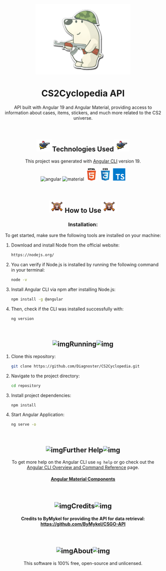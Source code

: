 <p align="center">
  <img src="public/mdimage2.png" alt="img" width="300"/>
</p>
<h1 align="center">CS2Cyclopedia API</h1>

<p align="center">
  API built with Angular 19 and Angular Material, providing access to information about cases, items, stickers, and much more related to the CS2 universe.
</p>
</br>
<h2 align="center"><img src="public/mdimage8.png" alt="img" width="50"/>Technologies Used<img src="public/mdimage8.png" alt="img" width="50"/></h2>
<p align="center">
  This project was generated with <a href="https://github.com/angular/angular-cli">Angular CLI</a> version 19.
</p>

<p align="center">
  <img src="https://angular.io/assets/images/logos/angular/angular.svg" alt="angular" width="40" height="40"/>
  <img src="https://cdn.jsdelivr.net/gh/devicons/devicon/icons/materialui/materialui-plain.svg" alt="material" width="40" height="40"/>
  <img src="https://raw.githubusercontent.com/devicons/devicon/master/icons/html5/html5-original-wordmark.svg" alt="html5" width="40" height="40"/>
  <img src="https://raw.githubusercontent.com/devicons/devicon/master/icons/css3/css3-original-wordmark.svg" alt="css3" width="40" height="40"/> 
  <img src="https://raw.githubusercontent.com/devicons/devicon/master/icons/typescript/typescript-original.svg" alt="typescript" width="40" height="40"/>
</p>
</br>

<h2 align="center"><img src="public/mdimage.png" alt="img" width="50"/>How to Use<img src="public/mdimage.png" alt="img" width="50"/></h2>
<h3 align="center">Installation:</h3>

<p align="center">
  To get started, make sure the following tools are installed on your machine:
</p>

1. Download and install Node from the official website:
   ```bash
   https://nodejs.org/

2. You can verify if Node.js is installed by running the following command in your terminal:
   ```bash
   node -v
   
3. Install Angular CLI via npm after installing Node.js:
   ```bash
   npm install -g @angular

4. Then, check if the CLI was installed successfully with:
    ```bash
    ng version

</br>

<h2 align="center"><img src="public/mdimage3.png" alt="img" width="50"/>Running<img src="public/mdimage3.png" alt="img" width="50"/></h2>

1. Clone this repository:
   ```bash
   git clone https://github.com/Diagnoster/CS2Cyclopedia.git
2. Navigate to the project directory:
   ```bash
   cd repository
3. Install project dependencies:
   ```bash
   npm install
4. Start Angular Application:
    ```bash
    ng serve -o

</br>

<h2 align="center"><img src="public/mdimage4.png" alt="img" width="50"/>Further Help<img src="public/mdimage4.png" alt="img" width="50"/></h2>

<p align="center">
  To get more help on the Angular CLI use <code>ng help</code> or go check out the
  <a href="https://angular.dev/tools/cli">Angular CLI Overview and Command Reference</a> page.
</p>

<h4 align="center">
  <a href="https://material.angular.io/components/categories">Angular Material Components</a>
</h4>

<br/>

<h2 align="center"><img src="public/mdimage5.png" alt="img" width="50"/>Credits<img src="public/mdimage5.png" alt="img" width="50"/></h2>

<h4 align="center">
  Credits to ByMykel for providing the API for data retrieval: 
  <a href="https://github.com/ByMykel/CSGO-API">https://github.com/ByMykel/CSGO-API</a>
</h4>

<br/>

<h2 align="center"><img src="public/mdimage6.png" alt="img" width="50"/>About<img src="public/mdimage6.png" alt="img" width="50"/></h2>

<p align="center">
  This software is 100% free, open-source and unlicensed.
</p>

